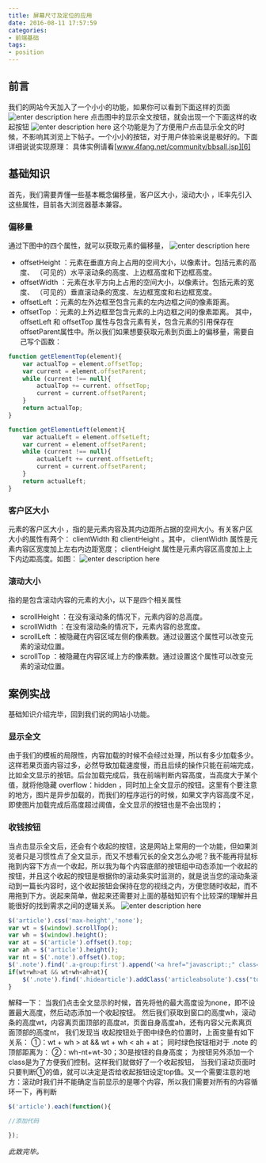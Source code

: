 ```yaml
---
title: 屏幕尺寸及定位的应用
date: 2016-08-11 17:57:59
categories:
- 前端基础
tags: 
- position
---
```

## 前言
我们的网站今天加入了一个小小的功能，如果你可以看到下面这样的页面
![enter description here][1]
点击图中的显示全文按钮，就会出现一个下面这样的收起按钮
![enter description here][2]
这个功能是为了方便用户点击显示全文的时候，不影响其浏览上下帖子。一个小小的按钮，对于用户体验来说是极好的。下面详细说说实现原理：
具体实例请看[www.4fang.net/community/bbsall.jsp][6]
## 基础知识
首先，我们需要弄懂一些基本概念偏移量，客户区大小，滚动大小 ，IE率先引入这些属性，目前各大浏览器基本兼容。
### 偏移量
通过下图中的四个属性，就可以获取元素的偏移量，
![enter description here][3]

 - offsetHeight ：元素在垂直方向上占用的空间大小，以像素计。包括元素的高度、 （可见的）水平滚动条的高度、上边框高度和下边框高度。
 - offsetWidth ：元素在水平方向上占用的空间大小，以像素计。包括元素的宽度、 （可见的）垂直滚动条的宽度、左边框宽度和右边框宽度。
 - offsetLeft ：元素的左外边框至包含元素的左内边框之间的像素距离。
 - offsetTop ：元素的上外边框至包含元素的上内边框之间的像素距离。
其中， offsetLeft 和 offsetTop 属性与包含元素有关，包含元素的引用保存在 offsetParent属性中。所以我们如果想要获取元素到页面上的偏移量，需要自己写个函数：
```javascript
function getElementTop(element){
    var actualTop = element.offsetTop;
    var current = element.offsetParent;
    while (current !== null){
        actualTop += current. offsetTop;
        current = current.offsetParent;
    }
    return actualTop;
}

function getElementLeft(element){
    var actualLeft = element.offsetLeft;
    var current = element.offsetParent;
    while (current !== null){
        actualLeft += current.offsetLeft;
        current = current.offsetParent;
    }
    return actualLeft;
}
```
### 客户区大小
元素的客户区大小 ，指的是元素内容及其内边距所占据的空间大小。有关客户区大小的属性有两个： clientWidth 和 clientHeight 。其中， clientWidth 属性是元素内容区宽度加上左右内边距宽度； clientHeight 属性是元素内容区高度加上上下内边距高度。如图：
![enter description here][4]
### 滚动大小
 指的是包含滚动内容的元素的大小，以下是四个相关属性

 - scrollHeight ：在没有滚动条的情况下，元素内容的总高度。
 - scrollWidth ：在没有滚动条的情况下，元素内容的总宽度。
 - scrollLeft ：被隐藏在内容区域左侧的像素数。通过设置这个属性可以改变元素的滚动位置。
 - scrollTop ：被隐藏在内容区域上方的像素数。通过设置这个属性可以改变元素的滚动位置。
## 案例实战
基础知识介绍完毕，回到我们说的网站小功能。
### 显示全文
由于我们的模板的局限性，内容加载的时候不会经过处理，所以有多少加载多少。这样若果页面内容过多，必然导致加载速度慢，而且后续的操作只能在前端完成，比如全文显示的按钮。后台加载完成后，我在前端判断内容高度，当高度大于某个值，就将他隐藏 overflow：hidden ，同时加上全文显示的按钮。这里有个要注意的地方，图片是异步加载的，而我们的程序运行的时候，如果文字内容高度不足，即使图片加载完成后高度超过阈值，全文显示的按钮也是不会出现的；
###  收钱按钮
当点击显示全文后，还会有个收起的按钮，这是网站上常用的一个功能，但如果浏览者只是习惯性点了全文显示，而又不想看冗长的全文怎么办呢？我不能再将鼠标拖到内容下方点一个收起，所以我为每个内容底部的按钮组中动态添加一个收起的按钮，并且这个收起的按钮是根据你的滚动条实时监测的，就是说当您的滚动条滚动到一篇长内容时，这个收起按钮会保持在您的视线之内，方便您随时收起，而不用拖到下方。说起来简单，做起来还需要对上面的基础知识有个比较深的理解并且能很好的找到需求之间的逻辑关系。
![enter description here][5]
```javascript
$('article').css('max-height','none');
var wt = $(window).scrollTop();
var wh = $(window).height();
var at = $('article').offset().top;
var ah = $('article').height();
var nt = $('.note').offset().top;
$('.note').find('.a-group:first').append('<a href="javascript:;" class="hidearticle">收起</a>')
if(wt+wh>at && wt+wh<ah+at){
	$('.note').find('.hidearticle').addClass('articleabsolute').css("top",wh-nt+wt-30);
}
```
解释一下：
当我们点击全文显示的时候，首先将他的最大高度设为none，即不设置最大高度，然后动态添加一个收起按钮。
然后我们获取到窗口的高度wh，滚动条的高度wt，内容离页面顶部的高度at，页面自身高度ah，还有内容父元素离页面顶部的高度nt，
我们发现当  收起按钮处于图中绿色的位置时，上面变量有如下关系：
①：wt + wh > at && wt + wh < ah + at；
同时绿色按钮相对于 .note 的顶部距离为：
②：wh-nt+wt-30；30是按钮的自身高度；
为按钮另外添加一个class是为了方便我们控制。这样我们就做好了一个收起按钮，
当我们滚动页面时只要判断①的值，就可以决定是否给收起按钮设定top值。又一个需要注意的地方：滚动时我们并不能确定当前显示的是哪个内容，所以我们需要对所有的内容循环一下，再判断
```javascript
$('article').each(function(){

//添加代码

});
```

*此致完毕。*

  [1]: /imgs/frontend/allshow.png "allshow.png"
  [2]: /imgs/frontend/hide.png "hide.png"
  [3]: /imgs/frontend/offsetParent.png "offsetParent.png"
  [4]: /imgs/frontend/clientWidth.png "clientWidth.png"
  [5]: /imgs/frontend/luojitu.png "luojitu.png"
  [6]: http://www.4fang.net/community/bbsall.jsp
